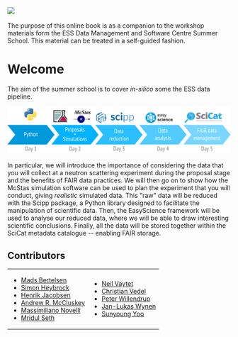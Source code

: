 ![](./images/logo.png)

The purpose of this online book is as a companion to the workshop materials form the ESS Data Management and Software Centre Summer School.
This material can be treated in a self-guided fashion.

# Welcome

The aim of the summer school is to cover *in-silico* some the ESS data pipeline.

![](./images/pipeline-diagram.png)

In particular, we will introduce the importance of considering the data that you will collect at a neutron scattering experiment during the proposal stage and the benefits of FAIR data practices.
We will then go on to show how the McStas simulation software can be used to plan the experiment that you will conduct, giving *realistic* simulated data.
This "raw" data will be reduced with the Scipp package, a Python library designed to facilitate the manipulation of scientific data.
Then, the EasyScience framework will be used to analyse our reduced data, where we will be able to draw interesting scientific conclusions.
Finally, all the data will be stored together within the SciCat metadata catalogue -- enabling FAIR storage.

## Contributors

<table><tr><td>
<ul>
  <li><a href="https://github.com/mads-bertelsen">Mads Bertelsen</a></li>
  <li><a href="https://github.com/SimonHeybrock">Simon Heybrock</a></li>
  <li><a href="https://github.com/henrikjacobsenfys">Henrik Jacobsen</a></li>
  <li><a href="https://mccluskey.scot">Andrew R. McCluskey</a></li>
  <li><a href="https://github.com/nitrosx">Massimiliano Novelli</a></li>
  <li><a href="https://github.com/MridulS">Mridul Seth</a></li>
</ul>
</td><td>
<ul>
  <li><a href="https://github.com/nvaytet">Neil Vaytet</a></li>
  <li><a href="https://github.com/damskii9992">Christian Vedel</a></li>
  <li><a href="https://github.com/willend">Peter Willendrup</a></li>
  <li><a href="https://github.com/jl-wynen">Jan-Lukas Wynen</a></li>
  <li><a href="https://github.com/YooSunYoung">Sunyoung Yoo</a></li>
</ul>
</td></tr></table>
